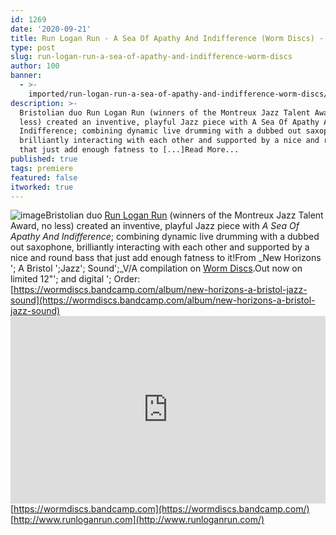 ```yaml
---
id: 1269
date: '2020-09-21'
title: Run Logan Run - A Sea Of Apathy And Indifference (Worm Discs) - Loose Lips
type: post
slug: run-logan-run-a-sea-of-apathy-and-indifference-worm-discs
author: 100
banner:
  - >-
    imported/run-logan-run-a-sea-of-apathy-and-indifference-worm-discs/image1269.jpeg
description: >-
  Bristolian duo Run Logan Run (winners of the Montreux Jazz Talent Award, no
  less) created an inventive, playful Jazz piece with A Sea Of Apathy And
  Indifference; combining dynamic live drumming with a dubbed out saxophone,
  brilliantly interacting with each other and supported by a nice and round bass
  that just add enough fatness to [...]Read More...
published: true
tags: premiere
featured: false
itworked: true
---
```

![image](../imported/run-logan-run-a-sea-of-apathy-and-indifference-worm-discs/image1269.jpeg)Bristolian duo [Run Logan Run](http://www.runloganrun.com/) (winners of the Montreux Jazz Talent Award, no less) created an inventive, playful Jazz piece with _A Sea Of Apathy And Indifference_; combining dynamic live drumming with a dubbed out saxophone, brilliantly interacting with each other and supported by a nice and round bass that just add enough fatness to it!From _New Horizons '; A Bristol ';Jazz'; Sound';_V/A compilation on [Worm Discs](https://wormdiscs.bandcamp.com/).Out now on limited 12"'; and digital '; Order: [https://wormdiscs.bandcamp.com/album/new-horizons-a-bristol-jazz-sound](https://wormdiscs.bandcamp.com/album/new-horizons-a-bristol-jazz-sound)<iframe width='100%' height='300' scrolling='no' frameborder='no' allow='autoplay' src='https://w.soundcloud.com/player/?url=https%3A//api.soundcloud.com/tracks/897608161&color=%23ff5500&auto_play=false&hide_related=false&show_comments=true&show_user=true&show_reposts=false&show_teaser=true'></iframe>[https://wormdiscs.bandcamp.com](https://wormdiscs.bandcamp.com/)  
[http://www.runloganrun.com](http://www.runloganrun.com/)